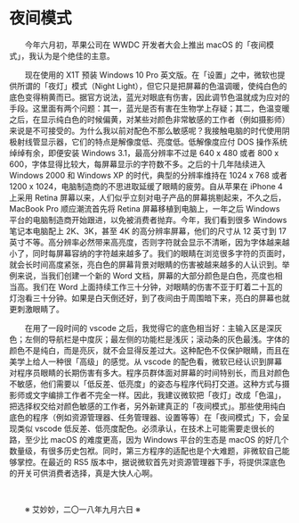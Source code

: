 # 夜间模式

&emsp;&emsp;今年六月初，苹果公司在 WWDC 开发者大会上推出 macOS 的「夜间模式」，我认为是个绝佳的主意。

&emsp;&emsp;现在使用的 X1T 预装 Windows 10 Pro 英文版。在「设置」之中，微软也提供所谓的「夜灯」模式（Night Light），但它只是把屏幕的色温调暖，使纯白色的底色变得稍黄而已。据官方说法，蓝光对眼底有伤害，因此调节色温就成为应对的手段。这里面有两个问题：其一，蓝光是否有害在生物学上存疑；其二，色温变暖之后，在显示纯白色的时候偏黄，对某些对颜色非常敏感的工作者（例如摄影师）来说是不可接受的。为什么我以前对配色不那么敏感呢？我接触电脑的时代使用阴极射线管显示器，它们的特点是解像度低、亮度低。低解像度应付 DOS 操作系统绰绰有余，即便安装 Windows 3.1，最高分辨率不过是 640 x 480 或者 800 x 600，字体显得比较大，每屏幕显示的字符数不多。之后的十几年陆续进入 Windows 2000 和 Windows XP 的时代，典型的分辨率维持在 1024 x 768 或者 1200 x 1024，电脑制造商的不思进取延缓了眼睛的疲劳。自从苹果在 iPhone 4 上采用 Retina 屏幕以来，人们似乎立刻对电子产品的屏幕挑剔起来，不久之后，MacBook Pro 顺应潮流首先将 Retina 屏幕移植到电脑上，一年之后 Windows 平台的电脑制造商开始跟进，以免被消费者抛弃。今年，我们看到很多 Windows 笔记本电脑配上 2K、3K，甚至 4K 的高分辨率屏幕，他们的尺寸从 12 英寸到 17 英寸不等。高分辨率必然带来高亮度，否则字符就会显示不清晰，因为字体越来越小了，同时每屏幕容纳的字符越来越多了。我们的眼睛在浏览很多字符的页面时，就会长时间高度紧张，亮白色的屏幕背景对眼睛的伤害被越来越多的人认识到。举例来说，当我们创建一个新的 Word 文档，屏幕的大部分颜色是白色，亮度也相当高。我们在 Word 上面持续工作三十分钟，对眼睛的伤害不亚于盯着二十瓦的灯泡看三十分钟。如果是白天倒还好，到了夜间由于周围暗下来，亮白的屏幕也就更刺激眼睛了。

&emsp;&emsp;在用了一段时间的 vscode 之后，我觉得它的底色相当好：主输入区是深灰色；左侧的导航栏是中度灰；最左侧的功能栏是浅灰；滚动条的灰色最浅。字体的颜色不是纯白，而是亮灰，就不会显得反差过大。这种配色不仅保护眼睛，而且在美学上给人一种很「高级」的感觉。从 vscode 的配色看，微软已经认识到屏幕对程序员眼睛的长期伤害有多大。程序员群体面对屏幕的时间特别长，而且对颜色不敏感，他们需要以「低反差、低亮度」的姿态与程序代码打交道。这种方式与摄影师或文字编排工作者不完全一样。因此，我建议微软把「夜灯」改成「色温」，把选择权交给对颜色敏感的工作者，另外新建真正的「夜间模式」。那些使用纯白底色的程序（例如资源管理器、任务管理器、设置等等）在「夜间模式」下，会呈现类似 vscode 低反差、低亮度配色。必须承认，在技术上可能需要走很长的路，至少比 macOS 的难度更高，因为 Windows 平台的生态是 macOS 的好几个数量级，有很多历史包袱。同时，第三方程序的适配也是个大难题，非微软自己能够掌控。在最近的 RS5 版本中，据说微软首先对资源管理器下手，将提供深底色的开关可供消费者选择，真是大快人心啊。

&emsp;&emsp;

&emsp;&emsp;※ 艾妙妙，二〇一八年九月六日 ※